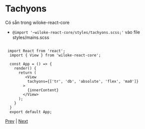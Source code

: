 [4]: ./wiloke-styles.md
[6]: ./css-modules.md

<!-- content -->

# Tachyons

Có sẵn trong wiloke-react-core

- `@import '~wiloke-react-core/styles/tachyons.scss;'` vào file styles/mains.scss

```JS

 import React from 'react';
  import { View } from 'wiloke-react-core';

  const App = () => {
    render() {
      return (
         <View
          tachyons={['tr', 'db', 'absolute', 'flex', 'ma0']}
        >
          {innerContent}
        </View>
      );
    }
  }
  export default App;
```

<!-- end of content -->

[Prev][4] | [Next][6]
